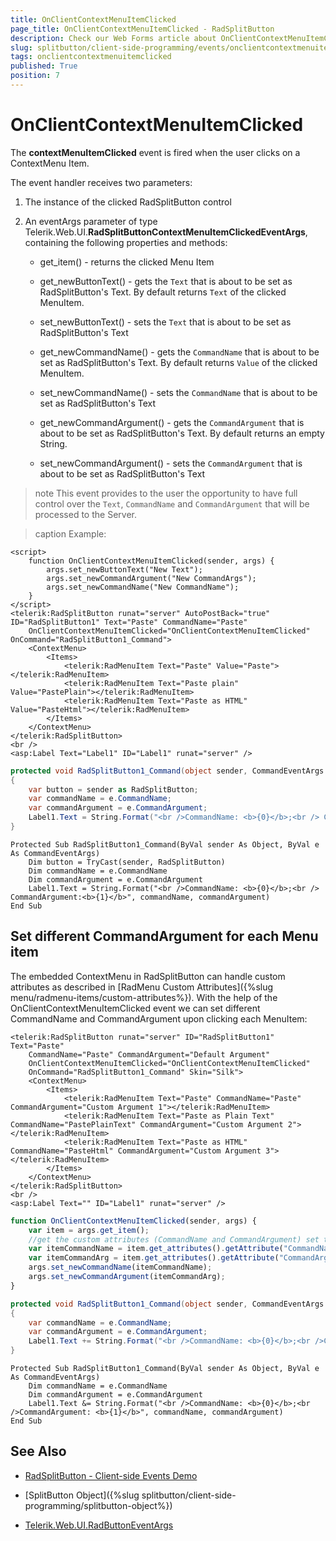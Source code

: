 ```yaml
---
title: OnClientContextMenuItemClicked
page_title: OnClientContextMenuItemClicked - RadSplitButton
description: Check our Web Forms article about OnClientContextMenuItemClicked.
slug: splitbutton/client-side-programming/events/onclientcontextmenuitemclicked
tags: onclientcontextmenuitemclicked
published: True
position: 7
---
```


# OnClientContextMenuItemClicked

The **contextMenuItemClicked** event is fired when the user clicks on a ContextMenu Item.

The event handler receives two parameters:

1. The instance of the clicked RadSplitButton control

1. An eventArgs parameter of type Telerik.Web.UI.**RadSplitButtonContextMenuItemClickedEventArgs**, containing the following properties and methods:

	* get_item() - returns the clicked Menu Item

	* get_newButtonText() - gets the `Text` that is about to be set as RadSplitButton's Text. By default returns `Text` of the clicked MenuItem.

	* set_newButtonText() - sets the `Text` that is about to be set as RadSplitButton's Text

	* get_newCommandName() - gets the `CommandName` that is about to be set as RadSplitButton's Text. By default returns `Value` of the clicked MenuItem.

	* set_newCommandName() - sets the `CommandName` that is about to be set as RadSplitButton's Text

	* get_newCommandArgument() - gets the `CommandArgument` that is about to be set as RadSplitButton's Text. By default returns an empty String.

	* set_newCommandArgument() - sets the `CommandArgument` that is about to be set as RadSplitButton's Text

>note This event provides to the user the opportunity to have full control over the `Text`, `CommandName` and `CommandArgument` that will be processed to the Server.

>caption Example:

````ASPX
<script>
    function OnClientContextMenuItemClicked(sender, args) {
        args.set_newButtonText("New Text");
        args.set_newCommandArgument("New CommandArgs");
        args.set_newCommandName("New CommandName");
    }
</script>
<telerik:RadSplitButton runat="server" AutoPostBack="true" ID="RadSplitButton1" Text="Paste" CommandName="Paste"
    OnClientContextMenuItemClicked="OnClientContextMenuItemClicked" OnCommand="RadSplitButton1_Command">
    <ContextMenu>
        <Items>
            <telerik:RadMenuItem Text="Paste" Value="Paste"></telerik:RadMenuItem>
            <telerik:RadMenuItem Text="Paste plain" Value="PastePlain"></telerik:RadMenuItem>
            <telerik:RadMenuItem Text="Paste as HTML" Value="PasteHtml"></telerik:RadMenuItem>
        </Items>
    </ContextMenu>
</telerik:RadSplitButton>
<br />
<asp:Label Text="Label1" ID="Label1" runat="server" />
````

````C#
protected void RadSplitButton1_Command(object sender, CommandEventArgs e)
{
    var button = sender as RadSplitButton;
    var commandName = e.CommandName;
    var commandArgument = e.CommandArgument;
    Label1.Text = String.Format("<br />CommandName: <b>{0}</b>;<br /> CommandArgument:<b>{1}</b>", commandName, commandArgument);
}
````
````VB
Protected Sub RadSplitButton1_Command(ByVal sender As Object, ByVal e As CommandEventArgs)
    Dim button = TryCast(sender, RadSplitButton)
    Dim commandName = e.CommandName
    Dim commandArgument = e.CommandArgument
    Label1.Text = String.Format("<br />CommandName: <b>{0}</b>;<br /> CommandArgument:<b>{1}</b>", commandName, commandArgument)
End Sub
````

## Set different CommandArgument for each Menu item

The embedded ContextMenu in RadSplitButton can handle custom attributes as described in [RadMenu Custom Attributes]({%slug menu/radmenu-items/custom-attributes%}). With the help of the OnClientContextMenuItemClicked event we can set different CommandName and CommandArgument upon clicking each MenuItem:

````ASPX
<telerik:RadSplitButton runat="server" ID="RadSplitButton1" Text="Paste"
    CommandName="Paste" CommandArgument="Default Argument"
    OnClientContextMenuItemClicked="OnClientContextMenuItemClicked"
    OnCommand="RadSplitButton1_Command" Skin="Silk">
    <ContextMenu>
        <Items>
            <telerik:RadMenuItem Text="Paste" CommandName="Paste" CommandArgument="Custom Argument 1"></telerik:RadMenuItem>
            <telerik:RadMenuItem Text="Paste as Plain Text" CommandName="PastePlainText" CommandArgument="Custom Argument 2"></telerik:RadMenuItem>
            <telerik:RadMenuItem Text="Paste as HTML" CommandName="PasteHtml" CommandArgument="Custom Argument 3"></telerik:RadMenuItem>
        </Items>
    </ContextMenu>
</telerik:RadSplitButton>
<br />
<asp:Label Text="" ID="Label1" runat="server" />
````

````JavaScript
function OnClientContextMenuItemClicked(sender, args) {
    var item = args.get_item();
    //get the custom attributes (CommandName and CommandArgument) set to the items
    var itemCommandName = item.get_attributes().getAttribute("CommandName");
    var itemCommandArg = item.get_attributes().getAttribute("CommandArgument");
    args.set_newCommandName(itemCommandName);
    args.set_newCommandArgument(itemCommandArg);
}
````

````C#
protected void RadSplitButton1_Command(object sender, CommandEventArgs e)
{
    var commandName = e.CommandName;
    var commandArgument = e.CommandArgument;
    Label1.Text += String.Format("<br />CommandName: <b>{0}</b>;<br />CommandArgument: <b>{1}</b>", commandName, commandArgument);
}
````
````VB
Protected Sub RadSplitButton1_Command(ByVal sender As Object, ByVal e As CommandEventArgs)
    Dim commandName = e.CommandName
    Dim commandArgument = e.CommandArgument
    Label1.Text &= String.Format("<br />CommandName: <b>{0}</b>;<br />CommandArgument: <b>{1}</b>", commandName, commandArgument)
End Sub
````

## See Also

 * [RadSplitButton - Client-side Events Demo](https://demos.telerik.com/aspnet-ajax/splitbutton/client-side-events/defaultcs.aspx)
 
 * [SplitButton Object]({%slug splitbutton/client-side-programming/splitbutton-object%})

 * [Telerik.Web.UI.RadButtonEventArgs](https://docs.telerik.com/devtools/aspnet-ajax/api/client/args/Telerik.Web.UI.ButtonEventArgs)
